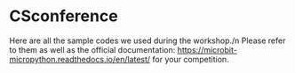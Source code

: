 # CSconference
Here are all the sample codes we used during the workshop./n
Please refer to them as well as the official documentation: https://microbit-micropython.readthedocs.io/en/latest/ for your competition.
